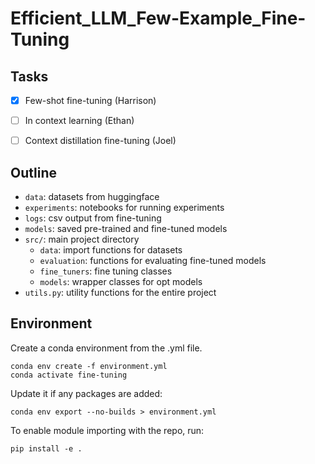 # Efficient_LLM_Few-Example_Fine-Tuning

## Tasks
- [x] Few-shot fine-tuning (Harrison)
- [ ] In context learning (Ethan)
- [ ] Context distillation fine-tuning (Joel)


## Outline

- `data`: datasets from huggingface
- `experiments`: notebooks for running experiments
- `logs`: csv output from fine-tuning
- `models`: saved pre-trained and fine-tuned models
- `src/`: main project directory
  - `data`: import functions for datasets
  - `evaluation`: functions for evaluating fine-tuned models
  - `fine_tuners`: fine tuning classes
  - `models`: wrapper classes for opt models
- `utils.py`: utility functions for the entire project

## Environment
Create a conda environment from the .yml file.
```
conda env create -f environment.yml
conda activate fine-tuning
```
Update it if any packages are added:
```
conda env export --no-builds > environment.yml
```
To enable module importing with the repo, run:
```
pip install -e .
```
